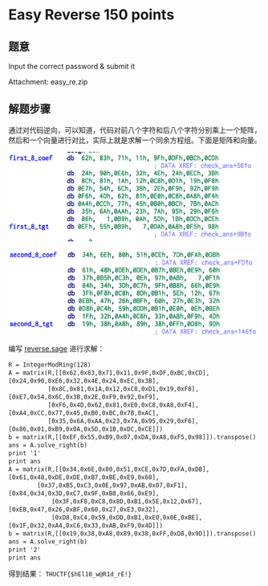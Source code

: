 Easy Reverse 150 points
================

题意
-------------

Input the correct password & submit it

Attachment: easy_re.zip

解题步骤
-------------

通过对代码逆向，可以知道，代码对前八个字符和后八个字符分别乘上一个矩阵，然后和一个向量进行对比，实际上就是求解一个同余方程组。下面是矩阵和向量。

![first_8](2018-09-29-00-50-21.png)

![second_8](2018-09-29-00-51-07.png)

编写 [reverse.sage](reverse.sage) 进行求解：

```
R = IntegerModRing(128)
A = matrix(R,[[0x62,0x83,0x71,0x11,0x9F,0xDF,0xBC,0xCD],[0x24,0x90,0xE6,0x32,0x4E,0x24,0xEC,0x3B],
           [0x8C,0x81,0x1A,0x12,0xC8,0xD1,0x19,0xF8],[0xE7,0x54,0x6C,0x3B,0x2E,0xF9,0x92,0xF9],
           [0xF6,0x4D,0x62,0x81,0xE0,0xC8,0xA8,0xF4],[0xA4,0xCC,0x77,0x45,0xB0,0xBC,0x7B,0xAC],
           [0x35,0x6A,0xAA,0x23,0x7A,0x95,0x29,0xF6],[0x86,0x01,0xB9,0x0A,0x5D,0x1B,0xDC,0xCE]])
b = matrix(R,[[0xEF,0x55,0xB9,0x07,0xDA,0xA8,0xF5,0x98]]).transpose()
ans = A.solve_right(b)
print '1'
print ans
A = matrix(R,[[0x34,0x6E,0x80,0x51,0xCE,0x7D,0xFA,0xDB],[0x61,0x48,0xDE,0xDE,0xB7,0xBE,0xE9,0x60],
	    [0x37,0xB5,0xC3,0x0E,0x97,0xAB,0x07,0xF1],[0x84,0x34,0x3D,0xC7,0x9F,0xB8,0x66,0xE9],
            [0x3F,0xF8,0xC8,0x8D,0xB1,0x5E,0x12,0x67],[0xEB,0x47,0x26,0xBF,0x60,0x27,0xE3,0x32],
            [0xD8,0xC4,0x59,0xDD,0xB1,0xE0,0x0E,0xBE],[0x1F,0x32,0xA4,0xC6,0x33,0xAB,0xF9,0x4D]])
b = matrix(R,[[0x19,0x38,0xA8,0x89,0x38,0xFF,0xD8,0x9D]]).transpose()
ans = A.solve_right(b)
print '2'
print ans
```

得到结果： `THUCTF{$hEl10_w@R1d_rE!}`